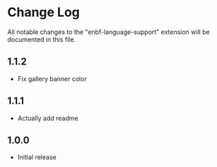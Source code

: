 # Change Log

All notable changes to the "enbf-language-support" extension will be documented in this file.

## 1.1.2

- Fix gallery banner color

## 1.1.1

- Actually add readme

## 1.0.0

- Initial release
